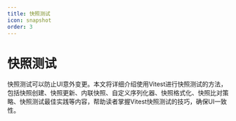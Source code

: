 ```yaml
---
title: 快照测试
icon: snapshot
order: 3
---
```


# 快照测试

快照测试可以防止UI意外变更。本文将详细介绍使用Vitest进行快照测试的方法，包括快照创建、快照更新、内联快照、自定义序列化器、快照格式化、快照比对策略、快照测试最佳实践等内容，帮助读者掌握Vitest快照测试的技巧，确保UI一致性。
